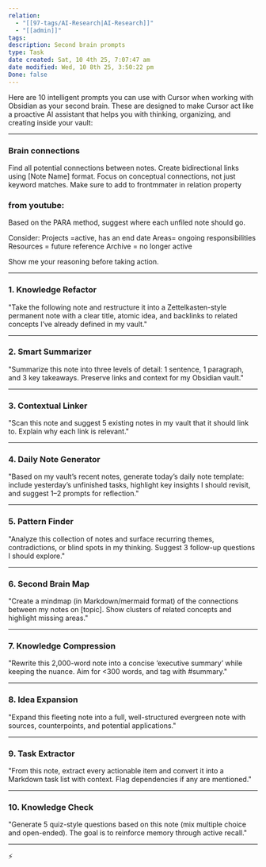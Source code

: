 ```yaml
---
relation:
  - "[[97-tags/AI-Research|AI-Research]]"
  - "[[admin]]"
tags:
description: Second brain prompts
type: Task
date created: Sat, 10 4th 25, 7:07:47 am
date modified: Wed, 10 8th 25, 3:50:22 pm
Done: false
---
```

Here are 10 intelligent prompts you can use with Cursor when working with Obsidian as your second brain. These are designed to make Cursor act like a proactive AI assistant that helps you with thinking, organizing, and creating inside your vault:

---

### Brain connections



Find all potential connections between notes. Create bidirectional links using [Note Name] format. Focus on conceptual connections, not just keyword matches. Make sure to add to frontmmater in relation property

### from youtube:

Based on the PARA method, suggest where each unfiled note should go.

Consider:
Projects =active, has an end date
Areas= ongoing responsibilities
Resources = future reference
Archive = no longer active

Show me your reasoning before taking action.

---

### 1. Knowledge Refactor

"Take the following note and restructure it into a Zettelkasten-style permanent note with a clear title, atomic idea, and backlinks to related concepts I’ve already defined in my vault."


---

### 2. Smart Summarizer

"Summarize this note into three levels of detail: 1 sentence, 1 paragraph, and 3 key takeaways. Preserve links and context for my Obsidian vault."


---

### 3. Contextual Linker

"Scan this note and suggest 5 existing notes in my vault that it should link to. Explain why each link is relevant."


---

### 4. Daily Note Generator

"Based on my vault’s recent notes, generate today’s daily note template: include yesterday’s unfinished tasks, highlight key insights I should revisit, and suggest 1–2 prompts for reflection."


---

### 5. Pattern Finder

"Analyze this collection of notes and surface recurring themes, contradictions, or blind spots in my thinking. Suggest 3 follow-up questions I should explore."


---

### 6. Second Brain Map

"Create a mindmap (in Markdown/mermaid format) of the connections between my notes on [topic]. Show clusters of related concepts and highlight missing areas."


---

### 7. Knowledge Compression

"Rewrite this 2,000-word note into a concise ‘executive summary’ while keeping the nuance. Aim for <300 words, and tag with #summary."


---

### 8. Idea Expansion

"Expand this fleeting note into a full, well-structured evergreen note with sources, counterpoints, and potential applications."


---

### 9. Task Extractor

"From this note, extract every actionable item and convert it into a Markdown task list with context. Flag dependencies if any are mentioned."


---

### 10. Knowledge Check

"Generate 5 quiz-style questions based on this note (mix multiple choice and open-ended). The goal is to reinforce memory through active recall."


---

⚡
